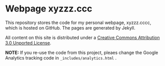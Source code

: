 # Webpage xyzzz.ccc
This repository stores the code for my personal webpage, xyzzz.cccc, which is hosted on GitHub. The pages are generated by Jekyll.

All content on this site is distributed under a [Creative Commons Attribution 3.0 Unported License](http://creativecommons.org/licenses/by/3.0/deed.en_US).

**NOTE:** If you re-use the code from this project, pleaes change the Google Analytics tracking code in  `_includes/analytics.html` .

